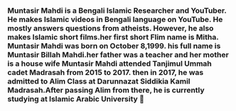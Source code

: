 ### Muntasir Mahdi is a Bengali Islamic Researcher and YouTuber. He makes Islamic videos in Bengali language on YouTube. He mostly answers questions from atheists. However, he also makes Islamic short films.her first short Flim name is Mitha. Muntasir Mahdi was born on October 8,1999. his full name is Muntasir Billah Mahdi.her father was a teacher and her mother is a house wife Muntasir Mahdi attended Tanjimul Ummah cadet Madrasah from 2015 to 2017. then in 2017, he was admitted to Alim Class at Darunnazat Siddikia Kamil Madrasah.After passing Alim from there, he is currently studying at Islamic Arabic University 👋

<!--
**muntasirmahdi/muntasirmahdi** is a ✨ _special_ ✨ repository because its `README.md` (this file) appears on your GitHub profile.

Here are some ideas to get you started:

- 🔭 I’m currently working on ...
- 🌱 I’m currently learning ...
- 👯 I’m looking to collaborate on ...
- 🤔 I’m looking for help with ...
- 💬 Ask me about ...
- 📫 How to reach me: ...
- 😄 Pronouns: ...
- ⚡ Fun fact: ...
-->
